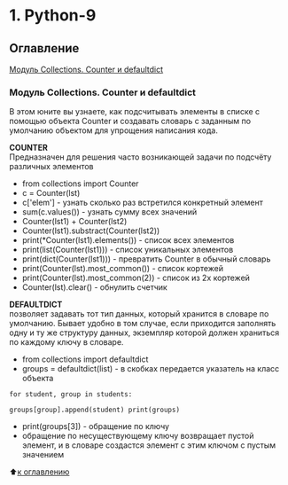 # 1. Python-9

## Оглавление 
[Модуль Collections. Counter и defaultdict](#модуль-collections-counter-и-defaultdict)

### Модуль Collections. Counter и defaultdict
В этом юните вы узнаете, как подсчитывать элементы в списке с помощью объекта Counter и создавать словарь с заданным по умолчанию объектом для упрощения написания кода.  

**COUNTER**  
Предназначен для решения часто возникающей задачи по подсчёту различных элементов  
* from collections import Counter  
* c = Counter(lst)  
* c['elem'] - узнать сколько раз встретился конкретный элемент  
* sum(c.values()) - узнать сумму всех значений  
* Counter(lst1) + Counter(lst2)  
* Counter(lst1).substract(Counter(lst2))  
* print(*Counter(lst1).elements()) - список всех элементов  
* print(list(Counter(lst1))) - список уникальных элементов  
* print(dict(Counter(lst1))) - превратить Counter в обычный словарь  
* print(Counter(lst).most_common()) - список кортежей  
* print(Counter(lst).most_common(2)) - список из 2х кортежей  
* Counter(lst).clear() - обнулить счетчик  

**DEFAULTDICT**  
позволяет задавать тот тип данных, который хранится в словаре по умолчанию. Бывает удобно в том случае, если приходится заполнять одну и ту же структуру данных, экземпляр которой должен храниться по каждому ключу в словаре.  

* from collections import defaultdict  
* groups = defaultdict(list) - в скобках передается указатель на класс объекта  
    
<code>for student, group in students:  
    groups[group].append(student)
print(groups)</code>  
    

* print(groups[3]) - обращение по ключу  
* обращение по несуществующему ключу возвращает пустой элемент, и в словаре создастся элемент с этим ключом с пустым значением  


:arrow_up:[к оглавлению](#оглавление)